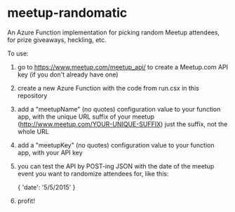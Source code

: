 # meetup-randomatic

An Azure Function implementation for picking random Meetup attendees, for prize giveaways, heckling, etc.

To use:

1. go to https://www.meetup.com/meetup_api/ to create a Meetup.com API key (if you don't already have one)
1. create a new Azure Function with the code from run.csx in this repository
1. add a "meetupName" (no quotes) configuration value to your function app, with the unique URL suffix of your meetup (http://www.meetup.com/YOUR-UNIQUE-SUFFIX) just the suffix, not the whole URL
1. add a "meetupKey" (no quotes) configuration value to your function app, with your API key
1. you can test the API by POST-ing JSON with the date of the meetup event you want to randomize attendees for, like this:

    { 'date': '5/5/2015' }

1. profit!
